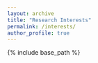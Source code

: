 ```yaml
---
layout: archive
title: "Research Interests"
permalink: /interests/
author_profile: true
---
```


{% include base_path %}




